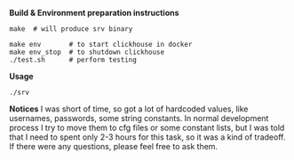 
**Build & Environment preparation instructions**
```
make  # will produce srv binary

make env       # to start clickhouse in docker
make env_stop  # to shutdown clickhouse
./test.sh      # perform testing
```

**Usage**
```
./srv
```

**Notices**
I was short of time, so got a lot of hardcoded values, like usernames, passwords, some string constants.
In normal development process I try to move them to cfg files or some constant lists, but I was told
that I need to spent only 2-3 hours for this task, so it was a kind of tradeoff. If there were any questions, please feel free to ask them.